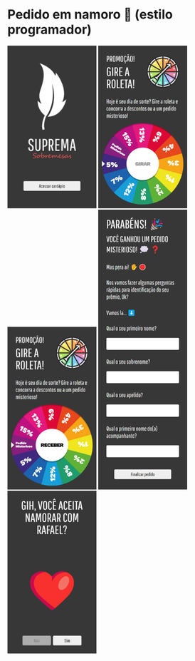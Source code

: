 # Pedido em namoro 🌹 (estilo programador)

<img src="https://github.com/RafaelCecchin/sobremesas/blob/master/assets/screenshots/page-1.png?raw=true" alt="Screenshot 1" width="200" height="365">
<img src="https://github.com/RafaelCecchin/sobremesas/blob/master/assets/screenshots/page-2.png?raw=true" alt="Screenshot 2" width="200" height="365">
<img src="https://github.com/RafaelCecchin/sobremesas/blob/master/assets/screenshots/page-3.png?raw=true" alt="Screenshot 3" width="200" height="365">
<img src="https://github.com/RafaelCecchin/sobremesas/blob/master/assets/screenshots/page-4.png?raw=true" alt="Screenshot 4" width="200" height="628">
<img src="https://github.com/RafaelCecchin/sobremesas/blob/master/assets/screenshots/page-5.png?raw=true" alt="Screenshot 5" width="200" height="365">
